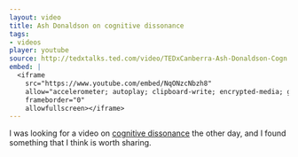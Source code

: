 ```yaml
---
layout: video
title: Ash Donaldson on cognitive dissonance
tags:
- videos
player: youtube
source: http://tedxtalks.ted.com/video/TEDxCanberra-Ash-Donaldson-Cogn
embed: |
  <iframe
    src="https://www.youtube.com/embed/NqONzcNbzh8"
    allow="accelerometer; autoplay; clipboard-write; encrypted-media; gyroscope; picture-in-picture"
    frameborder="0"
    allowfullscreen></iframe>
---
```


I was looking for a video on [cognitive dissonance][1] the other day, and I
found something that I think is worth sharing.

[1]: https://en.wikipedia.org/wiki/Cognitive_dissonance
